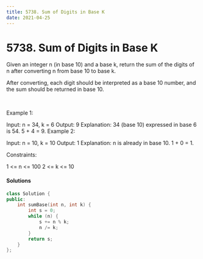 ```yaml
---
title: 5738. Sum of Digits in Base K
date: 2021-04-25
---
```


# 5738. Sum of Digits in Base K

Given an integer n (in base 10) and a base k, return the sum of the digits of n after converting n from base 10 to base k.

After converting, each digit should be interpreted as a base 10 number, and the sum should be returned in base 10.

 

Example 1:

Input: n = 34, k = 6
Output: 9
Explanation: 34 (base 10) expressed in base 6 is 54. 5 + 4 = 9.
Example 2:

Input: n = 10, k = 10
Output: 1
Explanation: n is already in base 10. 1 + 0 = 1.
 

Constraints:

1 <= n <= 100
2 <= k <= 10


#### Solutions

```c++
class Solution {
public:
    int sumBase(int n, int k) {
        int s = 0;
        while (n) {
            s += n % k;
            n /= k;
        }
        return s;
    }
};
```